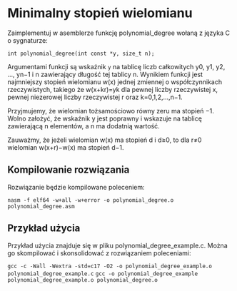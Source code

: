 # Minimalny stopień wielomianu
Zaimplementuj w asemblerze funkcję polynomial_degree wołaną z języka C o sygnaturze:

`int polynomial_degree(int const *y, size_t n);`  

Argumentami funkcji są wskaźnik `y` na tablicę liczb całkowitych y0, y1, y2, …, yn−1 i n zawierający długość tej tablicy n. Wynikiem funkcji jest najmniejszy stopień wielomianu w(x) jednej zmiennej o współczynnikach rzeczywistych, takiego że w(x+kr)=yk dla pewnej liczby rzeczywistej x, pewnej niezerowej liczby rzeczywistej r oraz k=0,1,2,…,n−1.

Przyjmujemy, że wielomian tożsamościowo równy zeru ma stopień −1. Wolno założyć, że wskaźnik y jest poprawny i wskazuje na tablicę zawierającą n elementów, a n ma dodatnią wartość.

Zauważmy, że jeżeli wielomian w(x) ma stopień d i d≥0, to dla r≠0 wielomian w(x+r)−w(x) ma stopień d−1.

## Kompilowanie rozwiązania
Rozwiązanie będzie kompilowane poleceniem:

`nasm -f elf64 -w+all -w+error -o polynomial_degree.o polynomial_degree.asm`
## Przykład użycia
Przykład użycia znajduje się w pliku polynomial_degree_example.c. Można go skompilować i skonsolidować z rozwiązaniem poleceniami:

`gcc -c -Wall -Wextra -std=c17 -O2 -o polynomial_degree_example.o polynomial_degree_example.c`
`gcc -o polynomial_degree_example polynomial_degree_example.o polynomial_degree.o`